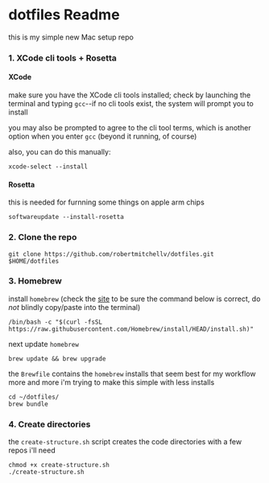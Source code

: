 # dotfiles Readme

this is my simple new Mac setup repo

### 1. XCode cli tools + Rosetta

#### XCode

make sure you have the XCode cli tools installed; check by launching the terminal and typing `gcc`--if no cli tools exist, the system will prompt you to install

you may also be prompted to agree to the cli tool terms, which is another option when you enter `gcc` (beyond it running, of course)

also, you can do this manually:

```{bash}
xcode-select --install
```

#### Rosetta

this is needed for furnning some things on apple arm chips

```{bash}
softwareupdate --install-rosetta
```

### 2. Clone the repo

```{bash}
git clone https://github.com/robertmitchellv/dotfiles.git $HOME/dotfiles
```

### 3. Homebrew

install `homebrew` (check the [site](https://brew.sh/) to be sure the command below is correct, do _not_ blindly copy/paste into the terminal)

```{bash}
/bin/bash -c "$(curl -fsSL https://raw.githubusercontent.com/Homebrew/install/HEAD/install.sh)"
```

next update `homebrew`

```{bash}
brew update && brew upgrade
```

the `Brewfile` contains the `homebrew` installs that seem best for my workflow more and more i'm trying to make this simple with less installs

```{bash}
cd ~/dotfiles/
brew bundle
```

### 4. Create directories

the `create-structure.sh` script creates the code directories with a few repos i'll need

```{bash}
chmod +x create-structure.sh
./create-structure.sh
```

